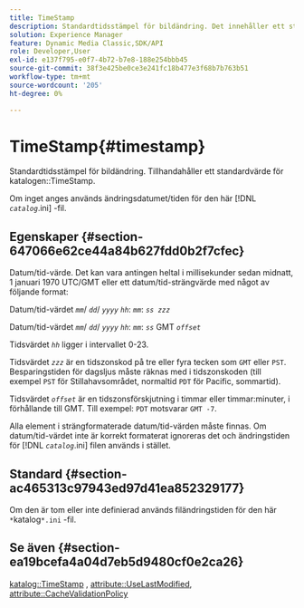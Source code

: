 ```yaml
---
title: TimeStamp
description: Standardtidsstämpel för bildändring. Det innehåller ett standardvärde för katalogen TimeStamp.
solution: Experience Manager
feature: Dynamic Media Classic,SDK/API
role: Developer,User
exl-id: e137f795-e0f7-4b72-b7e8-188e254bbb45
source-git-commit: 38f3e425be0ce3e241fc18b477e3f68b7b763b51
workflow-type: tm+mt
source-wordcount: '205'
ht-degree: 0%

---
```


# TimeStamp{#timestamp}

Standardtidsstämpel för bildändring. Tillhandahåller ett standardvärde för katalogen::TimeStamp.

Om inget anges används ändringsdatumet/tiden för den här [!DNL *`catalog`*.ini] -fil.

## Egenskaper {#section-647066e62ce44a84b627fdd0b2f7cfec}

Datum/tid-värde. Det kan vara antingen heltal i millisekunder sedan midnatt, 1 januari 1970 UTC/GMT eller ett datum/tid-strängvärde med något av följande format:

Datum/tid-värdet *`mm`*/ *`dd`*/ *`yyyy`* *`hh`*: *`mm`*: *`ss zzz`*

Datum/tid-värdet *`mm`*/ *`dd`*/ *`yyyy`* *`hh`*: *`mm`*: *`ss`* GMT *`offset`*

Tidsvärdet *`hh`* ligger i intervallet 0-23.

Tidsvärdet *`zzz`* är en tidszonskod på tre eller fyra tecken som `GMT` eller `PST`. Besparingstiden för dagsljus måste räknas med i tidszonskoden (till exempel `PST` för Stillahavsområdet, normaltid `PDT` för Pacific, sommartid).

Tidsvärdet *`offset`* är en tidszonsförskjutning i timmar eller timmar:minuter, i förhållande till GMT. Till exempel: `PDT` motsvarar `GMT -7`.

Alla element i strängformaterade datum/tid-värden måste finnas. Om datum/tid-värdet inte är korrekt formaterat ignoreras det och ändringstiden för [!DNL *`catalog`*.ini] filen används i stället.

## Standard {#section-ac465313c97943ed97d41ea852329177}

Om den är tom eller inte definierad används filändringstiden för den här `*`katalog`*.ini` -fil.

## Se även {#section-ea19bcefa4a04d7eb5d9480cf0e2ca26}

[katalog::TimeStamp](../../../../../is-api/image-catalog/image-serving-api-ref/c-image-catalog-reference/c-image-svg-data-reference/c-image-data-reference/r-timestamp-cat.md#reference-59a27b72f4cb4a53a3baba83214c4ded) , [attribute::UseLastModified](../../../../../is-api/image-catalog/image-serving-api-ref/c-image-catalog-reference/c-attributes-reference/r-uselastmodified.md#reference-73ecc421e6864a38aec5a4775f06b8e8), [attribute::CacheValidationPolicy](../../../../../is-api/image-catalog/image-serving-api-ref/c-image-catalog-reference/c-attributes-reference/r-cachevalidationpolicy.md#reference-e55e52fd749041718a9af69fa2027b57)

